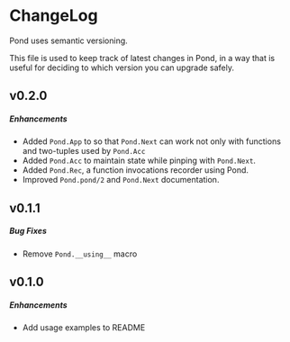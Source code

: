 # ChangeLog

Pond uses semantic versioning.

This file is used to keep track of latest changes in Pond,
in a way that is useful for deciding to which version you 
can upgrade safely.

## v0.2.0

##### Enhancements

  * Added `Pond.App` to so that `Pond.Next` can work not only
    with functions and two-tuples used by `Pond.Acc`
  * Added `Pond.Acc` to maintain state while pinping with `Pond.Next`.
  * Added `Pond.Rec`, a function invocations recorder using Pond.
  * Improved `Pond.pond/2` and `Pond.Next` documentation.

## v0.1.1

##### Bug Fixes

  * Remove `Pond.__using__` macro

## v0.1.0

##### Enhancements

  * Add usage examples to README
